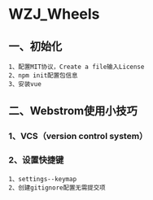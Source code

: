 # WZJ_Wheels

## 一、初始化

```
1、配置MIT协议，Create a file输入License
2、npm init配置包信息
3、安装vue
```

## 二、Webstrom使用小技巧

### 1、VCS（version control system）

### 2、设置快捷键

```
1、settings--keymap
2、创建gitignore配置无需提交项
```

